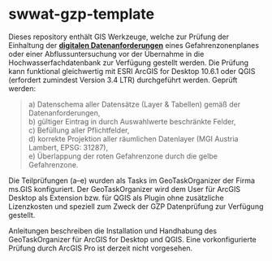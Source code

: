 # swwat-gzp-template

Dieses repository enthält GIS Werkzeuge, welche zur Prüfung der Einhaltung der __[digitalen Datenanforderungen](https://www.bmnt.gv.at/wasser/wasser-oesterreich/foerderungen/foerd_hochwasserschutz/trl_gzp_42a_wrg.html)__ eines Gefahrenzonenplanes oder einer Abflussuntersuchung vor der Übernahme in die Hochwasserfachdatenbank zur Verfügung gestellt werden. Die Prüfung kann funktional gleichwertig mit ESRI ArcGIS for Desktop 10.6.1 oder QGIS (erfordert zumindest Version 3.4 LTR) durchgeführt werden. Geprüft werden:

>a)	  Datenschema aller Datensätze (Layer & Tabellen) gemäß der Datenanforderungen, <br>
>b)	  gültiger Eintrag in durch Auswahlwerte beschränkte Felder, <br>
>c)	  Befüllung aller Pflichtfelder, <br>
>d)	  korrekte Projektion aller räumlichen Datenlayer (MGI Austria Lambert, EPSG: 31287), <br>
>e)	  Überlappung der roten Gefahrenzone durch die gelbe Gefahrenzone.  <br>

Die Teilprüfungen (a–e) wurden als Tasks im GeoTaskOrganizer der Firma ms.GIS konfiguriert. Der GeoTaskOrganizer wird dem User für ArcGIS Desktop als Extension bzw. für QGIS als Plugin ohne zusätzliche Lizenzkosten und speziell zum Zweck der GZP Datenprüfung zur Verfügung gestellt. <br>

Anleitungen beschreiben die Installation und Handhabung des GeoTaskOrganizer für ArcGIS for Desktop und QGIS. Eine vorkonfigurierte Prüfung durch ArcGIS Pro ist derzeit nicht vorgesehen. 